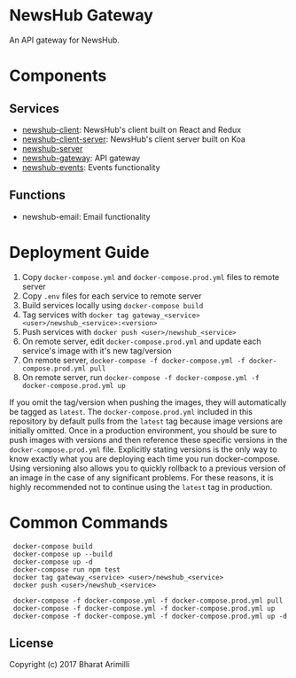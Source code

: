 # NewsHub Gateway

An API gateway for NewsHub.

# Components

## Services

* [newshub-client](https://github.com/bharatari/newshub-client): NewsHub's client built on React and Redux
* [newshub-client-server](https://github.com/bharatari/newshub-client-server): NewsHub's client server built on Koa
* [newshub-server](https://github.com/bharatari/newshub-server)
* [newshub-gateway](https://github.com/bharatari/newshub-gateway): API gateway
* [newshub-events](https://github.com/bharatari/newshub-events): Events functionality

## Functions

* newshub-email: Email functionality

# Deployment Guide

1. Copy `docker-compose.yml` and `docker-compose.prod.yml` files to remote server
2. Copy `.env` files for each service to remote server
3. Build services locally using `docker-compose build`
4. Tag services with `docker tag gateway_<service> <user>/newshub_<service>:<version>`
5. Push services with `docker push <user>/newshub_<service>`
6. On remote server, edit `docker-compose.prod.yml` and update each service's image with it's new tag/version
7. On remote server, `docker-compose -f docker-compose.yml -f docker-compose.prod.yml pull`
8. On remote server, run `docker-compose -f docker-compose.yml -f docker-compose.prod.yml up`

If you omit the tag/version when pushing the images, they will automatically be tagged as `latest`. The `docker-compose.prod.yml` included in this repository by default pulls from the `latest` tag because image versions are initially omitted. Once in a production environment, you should be sure to push images with versions and then reference these specific versions in the `docker-compose.prod.yml` file. Explicitly stating versions is the only way to know exactly what you are deploying each time you run docker-compose. Using versioning also allows you to quickly rollback to a previous version of an image in the case of any significant problems. For these reasons, it is highly recommended not to continue using the `latest` tag in production.

# Common Commands

     docker-compose build
     docker-compose up --build
     docker-compose up -d
     docker-compose run npm test
     docker tag gateway_<service> <user>/newshub_<service>
     docker push <user>/newshub_<service>

     docker-compose -f docker-compose.yml -f docker-compose.prod.yml pull
     docker-compose -f docker-compose.yml -f docker-compose.prod.yml up
     docker-compose -f docker-compose.yml -f docker-compose.prod.yml up -d

## License

Copyright (c) 2017 Bharat Arimilli
